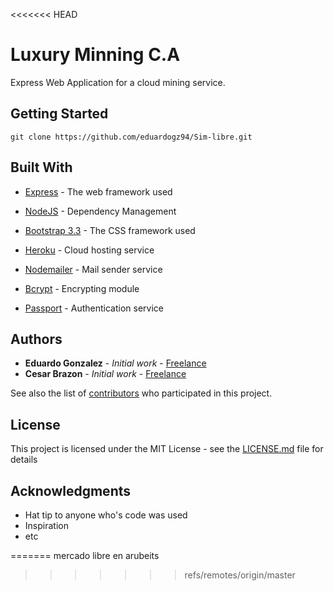 <<<<<<< HEAD
# Luxury Minning C.A

Express Web Application for a cloud mining service.

## Getting Started

```
git clone https://github.com/eduardogz94/Sim-libre.git
```

## Built With

* [Express](https://expressjs.com/en/api.html) - The web framework used
* [NodeJS](https://github.com/nodejs/node) - Dependency Management
* [Bootstrap 3.3](http://getbootstrap.com/docs/3.3/) - The CSS framework used

* [Heroku](https://heroku.com/) - Cloud hosting service

* [Nodemailer](https://github.com/nodemailer/nodemailer) - Mail sender service
* [Bcrypt](https://github.com/kelektiv/node.bcrypt.js/) - Encrypting module
* [Passport](https://github.com/jaredhanson/passport-github) - Authentication service

## Authors

* **Eduardo Gonzalez** - *Initial work* - [Freelance](https://github.com/eduardogz94)
* **Cesar Brazon** - *Initial work* - [Freelance](https://github.com/cbrzn)

See also the list of [contributors](https://github.com/your/project/contributors) who participated in this project.

## License

This project is licensed under the MIT License - see the [LICENSE.md](LICENSE.md) file for details

## Acknowledgments

* Hat tip to anyone who's code was used
* Inspiration
* etc

=======
mercado libre en arubeits
>>>>>>> refs/remotes/origin/master

